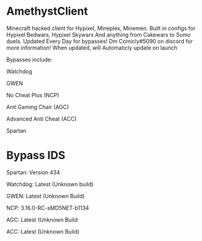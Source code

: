 # AmethystClient
Minecraft hacked client for Hypixel, Mineplex, Minemen. Built in configs for Hypixel Bedwars, Hypixel Skywars And anything from Cakewars to Sumo duels. Updated Every Day for bypasses! Dm Comicly#5090 on discord for more information!
When updated, will Automaticly update on launch

Bypasses include:

Watchdog

GWEN

No Cheat Plus (NCP)

Anti Gaming Chair (AGC)

Advanced Anti Cheat (ACC)

Spartan



# Bypass IDS

Spartan: Version 434

Watchdog: Latest (Unknown build)

GWEN: Latest (Unknown Build)

NCP: 3.16.0-RC-sMD5NET-b1134

AGC: Latest (Unknown Build

ACC: Latest (Unknown Build)
